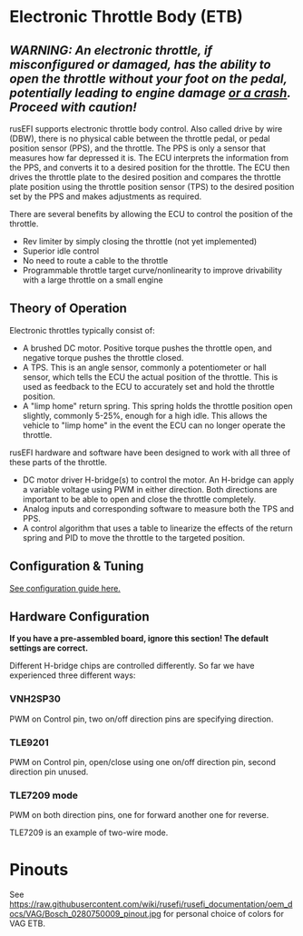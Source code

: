 
# Electronic Throttle Body (ETB)


## _WARNING: An electronic throttle, if misconfigured or damaged, has the ability to open the throttle without your foot on the pedal, potentially leading to engine damage [or a crash](https://en.wikipedia.org/wiki/2009%E2%80%9311_Toyota_vehicle_recalls).  Proceed with caution!_

rusEFI supports electronic throttle body control.  Also called drive by wire (DBW), there is no physical cable between the throttle pedal, or pedal position sensor (PPS), and the throttle. The PPS is only a sensor that measures how far depressed it is. The ECU interprets the information from the PPS, and converts it to a desired position for the throttle. The ECU then drives the throttle plate to the desired position and compares the throttle plate position using the throttle position sensor (TPS) to the desired position set by the PPS and makes adjustments as required.

There are several benefits by allowing the ECU to control the position of the throttle. 

- Rev limiter by simply closing the throttle (not yet implemented)
- Superior idle control
- No need to route a cable to the throttle
- Programmable throttle target curve/nonlinearity to improve drivability with a large throttle on a small engine

## Theory of Operation

Electronic throttles typically consist of:
- A brushed DC motor.  Positive torque pushes the throttle open, and negative torque pushes the throttle closed.
- A TPS.  This is an angle sensor, commonly a potentiometer or hall sensor, which tells the ECU the actual position of the throttle. This is used as feedback to the ECU to accurately set and hold the throttle position.  
- A "limp home" return spring.  This spring holds the throttle position open slightly, commonly 5-25%, enough for a high idle. This allows the vehicle to "limp home" in the event the ECU can no longer operate the throttle.

rusEFI hardware and software have been designed to work with all three of these parts of the throttle.
- DC motor driver H-bridge(s) to control the motor.  An H-bridge can apply a variable voltage using PWM in either direction. Both directions are important to be able to open and close the throttle completely. 
- Analog inputs and corresponding software to measure both the TPS and PPS.
- A control algorithm that uses a table to linearize the effects of the return spring and PID to move the throttle to the targeted position.

## Configuration & Tuning

[See configuration guide here.](HOWTO_electronic_throttle_body_configuration.md)

## Hardware Configuration

**If you have a pre-assembled board, ignore this section!  The default settings are correct.**

Different H-bridge chips are controlled differently. So far we have experienced three different ways:

### VNH2SP30

PWM on Control pin, two on/off direction pins are specifying direction. 

### TLE9201
PWM on Control pin, open/close using one on/off direction pin, second direction pin unused.

### TLE7209 mode

PWM on both direction pins, one for forward another one for reverse.

TLE7209 is an example of two-wire mode.

# Pinouts

See https://raw.githubusercontent.com/wiki/rusefi/rusefi_documentation/oem_docs/VAG/Bosch_0280750009_pinout.jpg for
personal choice of colors for VAG ETB.
